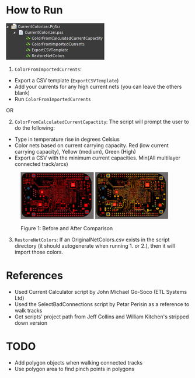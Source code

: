 # How to Run
![Script Options](assets/script_options.jpg)

1. `ColorFromImportedCurrents`: 
- Export a CSV template (`ExportCSVTemplate`)
- Add your currents for any high current nets (you can leave the others blank)
- Run `ColorFromImportedCurrents`

OR

2. `ColorFromCalculatedCurrentCapactity`:
The script will prompt the user to do the following:
- Type in temperature rise in degrees Celsius
- Color nets based on current carrying capacity. Red (low current carrying capacity), Yellow (medium), Green (High)
- Export a CSV with the minimum current capacities. Min(All multilayer connected track/arcs)

<figure>
  <p>
    <img src="assets/before.jpg" alt="Before" width="200">
    <img src="assets/after.jpg" alt="After" width="200">
  </p>
  <figcaption>Figure 1: Before and After Comparison</figcaption>
</figure>

3. `RestoreNetColors`: If an OriginalNetColors.csv exists in the script directory (it should autogenerate when running 1. or 2.), then it will import those colors.

# References
- Used Current Calculator script by John Michael Go-Soco (ETL Systems Ltd)
- Used the SelectBadConnections script by Petar Perisin as a reference to walk tracks
- Get scripts' project path from Jeff Collins and William Kitchen's stripped down version

# TODO
- Add polygon objects when walking connected tracks
- Use polygon area to find pinch points in polygons